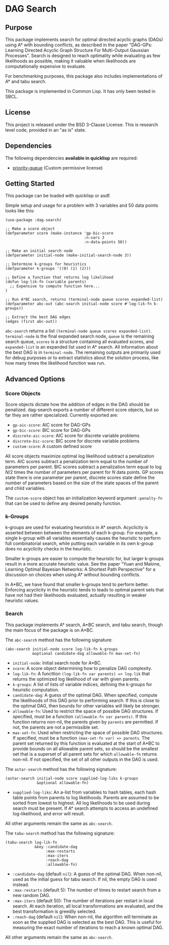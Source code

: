 # DAG Search

## Purpose

This package implements search for optimal directed acyclic graphs (DAGs) using A* with bounding conflicts, as described in the paper "DAG-GPs: Learning Directed Acyclic Graph Structure For Multi-Output Gaussian Processes". Search is designed to reach optimality while evaluating as few likelihoods as possible, making it valuable when likelihoods are computationally expensive to evaluate.

For benchmarking purposes, this package also includes implementations of A* and tabu search.

This package is implemented in Common Lisp. It has only been tested in SBCL.


## License

This project is released under the BSD 3-Clause License. This is research level code, provided in an "as is" state.


## Dependencies

The following dependencies **available in quicklisp** are required:

- [priority-queue](https://github.com/dsorokin/priority-queue) (Custom permissive license)


## Getting Started

This package can be loaded with quicklisp or asdf.

Simple setup and usage for a problem with 3 variables and 50 data points looks like this:

```
(use-package :dag-search)

;; Make a score object
(defparameter score (make-instance 'gp-bic-score
                                   :n-vars 3
                                   :n-data-points 50))

;; Make an initial search node
(defparameter initial-node (make-initial-search-node 3))

;; Determine k-groups for heuristics
(defparameter k-groups '((0) (1) (2)))

;; Define a function that returns log likelihood
(defun log-lik-fn (variable parents)
  ;; Expensive to compute function here...
)

;; Run A*BC search, returns (terminal-node queue scores expanded-list)
(defparameter abc-out (abc-search initial-node score #'log-lik-fn k-groups))

;; Extract the best DAG edges
(edges (first abc-out))
```

`abc-search` returns a list `(terminal-node queue scores expanded-list)`. `terminal-node` is the final expanded search node, `queue` is the remaining search queue, `scores` is a structure containing all evaluated scores, and `expanded-list` is an expanded list used in A* search. All information about the best DAG is in `terminal-node`. The remaining outputs are primarily used for debug purposes or to extract statistics about the solution process, like how many times the likelihood function was run.


## Advanced Options

### Score Objects

Score objects dictate how the addition of edges in the DAG should be penalized. dag-search exports a number of different score objects, but so far they are rather specialized. Currently exported are:

- `gp-aic-score`: AIC score for DAG-GPs
- `gp-bic-score`: BIC score for DAG-GPs
- `discrete-aic-score`: AIC score for discrete variable problems
- `discrete-bic-score`: BIC score for discrete variable problems
- `custom-score`: A custom defined score

All score objects maximize optimal log likelihood subtract a penalization term. AIC scores subtract a penalization term equal to the number of parameters per parent. BIC scores subtract a penalization term equal to $\log N / 2$ times the number of parameters per parent for $N$ data points. GP scores state there is one parameter per parent, discrete scores state define the number of parameters based on the size of the state spaces of the parent and child variables.

The `custom-score` object has an initialization keyword argument `:penalty-fn` that can be used to define any desired penalty function.


### k-Groups

k-groups are used for evaluating heuristics in A* search. Acyclicity is asserted between between the elements of each k-group. For example, a single k-group with all variables essentially causes the heuristic to perform full combinatorial search, while putting each variable in its own k-group does no acyclicity checks in the heuristic.

Smaller k-groups are easier to compute the heuristic for, but larger k-groups result in a more accurate heuristic value. See the paper "Yuan and Malone, Learning Optimal Bayesian Networks: A Shortest Path Perspective" for a discussion on choices when using A* without bounding conflicts.

In A*BC, we have found that smaller k-groups tend to perform better. Enforcing acyclicity in the heuristic tends to leads to optimal parent sets that have not had their likelihoods evaluated, actually resulting in weaker heuristic values. 


### Search

This package implements A* search, A\*BC search, and tabu search, though the main focus of the package is on A\*BC.

The `abc-search` method has the following signature:

```
(abc-search initial-node score log-lik-fn k-groups
            &optional candidate-dag allowable-fn max-set-fn)
```

- `initial-node`: Initial search node for A*BC.
- `score`: A score object determining how to penalize DAG complexity.
- `log-lik-fn`: A functtion `(log-lik-fn var parents) => log-lik` that returns the optimized log likelihood of var with given parents.
- `k-groups`: A list of lists of variable indices, defining the k-groups for heuristic computation.
- `candidate-dag`: A guess of the optimal DAG. When specified, compute the likelihoods of this DAG prior to performing search. If this is close to the optimal DAG, then bounds for other variables will likely be stronger.
- `allowable-fn`: Used to restrict the space of possible DAG structures. If specified, must be a function `(allowable-fn var parents)`. If this function returns non-nil, the parents given by `parents` are permitted. If not, the parents are not a permissible set.
- `max-set-fn`: Used when restricting the space of possible DAG structures. If specified, must be a function `(max-set-fn var) => parents`. The parent set returned by this function is evaluated at the start of A*BC to provide bounds on all allowable parent sets, so should be the smallest set that is a superset of all parent sets for which `allowable-fn` returns non-nil. If not specified, the set of all other outputs in the DAG is used.


The `astar-search` method has the following signature:

```
(astar-search initial-node score supplied-log-liks k-groups
              &optional allowable-fn)
```

- `supplied-log-liks`: An a-list from variables to hash tables, each hash table points from parents to log likelihoods. Parents are assumed to be sorted from lowest to highest. All log likelihoods to be used during search must be present. If A* search attempts to access an undefined log-likelihood, and error will result.

All other arguments remain the same as `abc-search`.


The `tabu-search` method has the following signature:

```
(tabu-search log-lik-fn 
             &key :candidate-dag
                  :max-restarts
                  :max-iters
                  :reach-dag
                  :allowable-fn)
```

- `:candidate-dag` (default `nil`): A guess of the optimal DAG. When non-nil, used as the initial guess for tabu search. If nil, the empty DAG is used instead.
- `:max-restarts` (default 5): The number of times to restart search from a new random DAG.
- `:max-iters` (default 50): The number of iterations per restart in local search. At each iteration, all local transformations are evaluated, and the best transformation is greedily selected.
- `:reach-dag` (default `nil`): When non-nil, the algorithm will terminate as soon as the supplied DAG is selected as the best DAG. This is useful for measuring the exact number of iterations to reach a known optimal DAG.

All other arguments remain the same as `abc-search`.




